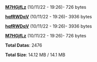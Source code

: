 [**M7HGjfLz**](/data/M7HGjfLz.txt) (10/11/22 - 19:26)- 726 bytes

[**hqfRWDqV**](/data/hqfRWDqV.txt) (10/11/22 - 19:26)- 3936 bytes

[**hqfRWDqV**](/data/hqfRWDqV.txt) (10/11/22 - 19:26)- 3936 bytes

[**M7HGjfLz**](/data/M7HGjfLz.txt) (10/11/22 - 19:26)- 726 bytes

**Total Datas**: 2476

**Total Size**: 14.12 MB / 14.1 MB